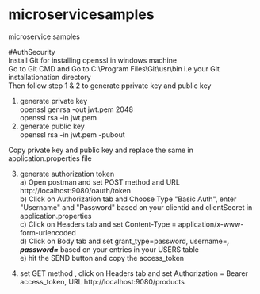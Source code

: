 # microservicesamples
microservice samples

#AuthSecurity <br/>
Install Git for installing openssl in windows machine <br/>
Go to Git CMD and Go to C:\Program Files\Git\usr\bin i.e your Git installationation directory <br/>
Then follow step 1 & 2 to generate pprivate key and public key <br/>

1. generate private key <br/>
openssl genrsa -out jwt.pem 2048 <br/>
openssl rsa -in jwt.pem <br/>
2. generate public key <br/>
openssl rsa -in jwt.pem -pubout <br/>

Copy private key and public key and replace the same in application.properties file <br/>

3. generate authorization token <br/>
 a) Open postman and set POST method and URL http://localhost:9080/oauth/token <br/>
 b) Click on Authorization tab and Choose Type "Basic Auth", enter "Username" and "Password" based on your clientid and clientSecret in application.properties <br/>
 c) Click on Headers tab and set Content-Type = application/x-www-form-urlencoded <br/>
 d) Click on Body tab and set grant_type=password, username=***, password=*** based on your entries in your USERS table <br/>
 e) hit the SEND button and copy the access_token <br/>

4. set GET method , click on Headers tab and set Authorization = Bearer access_token, URL http://localhost:9080/products <br/>
